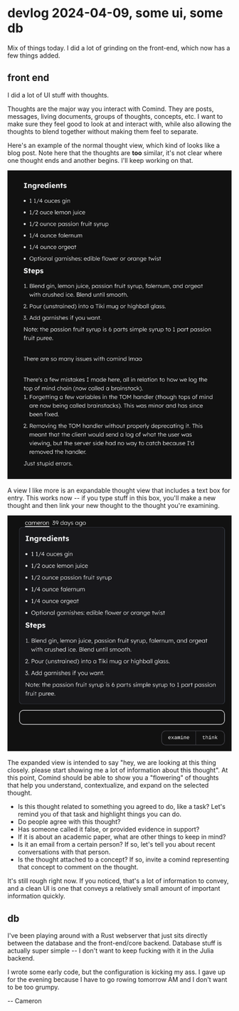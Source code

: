 # devlog 2024-04-09, some ui, some db

Mix of things today. I did a lot of grinding on the front-end, which now has a few things added.

## front end

I did a lot of UI stuff with thoughts. 

Thoughts are the major way you interact with Comind. They are posts, messages, living documents, groups of thoughts, concepts, etc. I want to make sure they feel good to look at and interact with, while also allowing the thoughts to blend together without making them feel to separate.

Here's an example of the normal thought view, which kind of looks like a blog post. Note here that the thoughts are __too__ similar, it's not clear where one thought ends and another begins. I'll keep working on that.

![The normal thought view.](/assets/2024-04-09/normal.png)

A view I like more is an expandable thought view that includes a text box for entry. This works now -- if you type stuff in this box, you'll make a new thought and then link your new thought to the thought you're examining.

![The expanded thought view.](/assets/2024-04-09/expanded.png)

The expanded view is intended to say "hey, we are looking at this thing closely. please start showing me a lot of information about this thought". At this point, Comind should be able to show you a "flowering" of thoughts that help you understand, contextualize, and expand on the selected thought.

- Is this thought related to something you agreed to do, like a task? Let's remind you of that task and highlight things you can do.
- Do people agree with this thought? 
- Has someone called it false, or provided evidence in support? 
- If it is about an academic paper, what are other things to keep in mind? 
- Is it an email from a certain person? If so, let's tell you about recent conversations with that person.
- Is the thought attached to a concept? If so, invite a comind representing that concept to comment on the thought.

It's still rough right now. If you noticed, that's a lot of information to convey, and a clean UI is one that conveys a relatively small amount of important information quickly.

## db

I've been playing around with a Rust webserver that just sits directly between the database and the front-end/core backend. Database stuff is actually super simple -- I don't want to keep fucking with it in the Julia backend. 

I wrote some early code, but the configuration is kicking my ass. I gave up for the evening because I have to go rowing tomorrow AM and I don't want to be too grumpy.

-- Cameron
